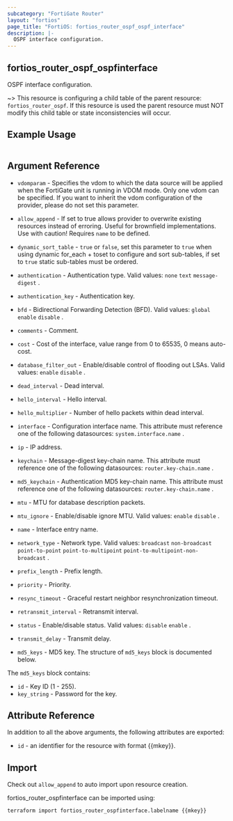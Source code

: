 ```yaml
---
subcategory: "FortiGate Router"
layout: "fortios"
page_title: "FortiOS: fortios_router_ospf_ospf_interface"
description: |-
  OSPF interface configuration.
---
```


## fortios_router_ospf_ospfinterface
OSPF interface configuration.

~> This resource is configuring a child table of the parent resource: `fortios_router_ospf`. If this resource is used the parent resource must NOT modify this child table or state inconsistencies will occur.


## Example Usage

```hcl

```

## Argument Reference
* `vdomparam` - Specifies the vdom to which the data source will be applied when the FortiGate unit is running in VDOM mode. Only one vdom can be specified. If you want to inherit the vdom configuration of the provider, please do not set this parameter.
* `allow_append` - If set to true allows provider to overwrite existing resources instead of erroring. Useful for brownfield implementations. Use with caution! Requires `name` to be defined.
* `dynamic_sort_table` - `true` or `false`, set this parameter to `true` when using dynamic for_each + toset to configure and sort sub-tables, if set to `true` static sub-tables must be ordered.

* `authentication` - Authentication type. Valid values: `none` `text` `message-digest` .
* `authentication_key` - Authentication key.
* `bfd` - Bidirectional Forwarding Detection (BFD). Valid values: `global` `enable` `disable` .
* `comments` - Comment.
* `cost` - Cost of the interface, value range from 0 to 65535, 0 means auto-cost.
* `database_filter_out` - Enable/disable control of flooding out LSAs. Valid values: `enable` `disable` .
* `dead_interval` - Dead interval.
* `hello_interval` - Hello interval.
* `hello_multiplier` - Number of hello packets within dead interval.
* `interface` - Configuration interface name. This attribute must reference one of the following datasources: `system.interface.name` .
* `ip` - IP address.
* `keychain` - Message-digest key-chain name. This attribute must reference one of the following datasources: `router.key-chain.name` .
* `md5_keychain` - Authentication MD5 key-chain name. This attribute must reference one of the following datasources: `router.key-chain.name` .
* `mtu` - MTU for database description packets.
* `mtu_ignore` - Enable/disable ignore MTU. Valid values: `enable` `disable` .
* `name` - Interface entry name.
* `network_type` - Network type. Valid values: `broadcast` `non-broadcast` `point-to-point` `point-to-multipoint` `point-to-multipoint-non-broadcast` .
* `prefix_length` - Prefix length.
* `priority` - Priority.
* `resync_timeout` - Graceful restart neighbor resynchronization timeout.
* `retransmit_interval` - Retransmit interval.
* `status` - Enable/disable status. Valid values: `disable` `enable` .
* `transmit_delay` - Transmit delay.
* `md5_keys` - MD5 key. The structure of `md5_keys` block is documented below.

The `md5_keys` block contains:

* `id` - Key ID (1 - 255).
* `key_string` - Password for the key.

## Attribute Reference

In addition to all the above arguments, the following attributes are exported:
* `id` - an identifier for the resource with format {{mkey}}.

## Import

Check out `allow_append` to auto import upon resource creation.

fortios_router_ospfinterface can be imported using:
```sh
terraform import fortios_router_ospfinterface.labelname {{mkey}}
```
